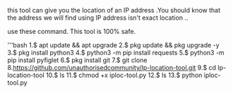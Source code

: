 this tool can give you the location of an IP address .You should know that the address we will find using IP address isn't exact location .. 

use these command. This tool is 100% safe. 

'''bash
1.$ apt update && apt upgrade
2.$ pkg update && pkg upgrade -y
3.$ pkg install python3
4.$ python3 -m pip install requests
5.$ python3 -m pip install pyfiglet 
6.$ pkg install git
7.$ git clone 8.https://github.com/unauthorisedcommunity/Ip-location-tool.git
9.$ cd Ip-location-tool
10.$ ls
11.$ chmod +x iploc-tool.py
12.$ ls
13.$ python iploc-tool.py
